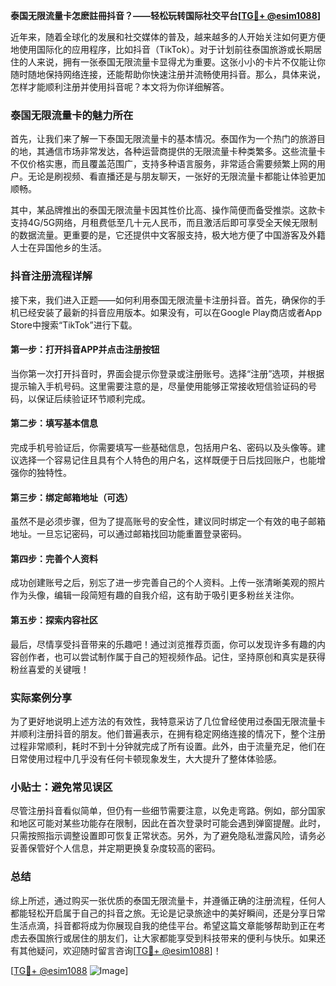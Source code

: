 **泰国无限流量卡怎麽註冊抖音？——轻松玩转国际社交平台[[TG💪+ @esim1088](https://t.me/s/esim1088)]**

近年来，随着全球化的发展和社交媒体的普及，越来越多的人开始关注如何更方便地使用国际化的应用程序，比如抖音（TikTok）。对于计划前往泰国旅游或长期居住的人来说，拥有一张泰国无限流量卡显得尤为重要。这张小小的卡片不仅能让你随时随地保持网络连接，还能帮助你快速注册并流畅使用抖音。那么，具体来说，怎样才能顺利注册并使用抖音呢？本文将为你详细解答。

### 泰国无限流量卡的魅力所在

首先，让我们来了解一下泰国无限流量卡的基本情况。泰国作为一个热门的旅游目的地，其通信市场非常发达，各种运营商提供的无限流量卡种类繁多。这些流量卡不仅价格实惠，而且覆盖范围广，支持多种语言服务，非常适合需要频繁上网的用户。无论是刷视频、看直播还是与朋友聊天，一张好的无限流量卡都能让体验更加顺畅。

其中，某品牌推出的泰国无限流量卡因其性价比高、操作简便而备受推崇。这款卡支持4G/5G网络，月租费低至几十元人民币，而且激活后即可享受全天候无限制的数据流量。更重要的是，它还提供中文客服支持，极大地方便了中国游客及外籍人士在异国他乡的生活。

### 抖音注册流程详解

接下来，我们进入正题——如何利用泰国无限流量卡注册抖音。首先，确保你的手机已经安装了最新的抖音应用版本。如果没有，可以在Google Play商店或者App Store中搜索“TikTok”进行下载。

#### 第一步：打开抖音APP并点击注册按钮
当你第一次打开抖音时，界面会提示你登录或注册账号。选择“注册”选项，并根据提示输入手机号码。这里需要注意的是，尽量使用能够正常接收短信验证码的号码，以保证后续验证环节顺利完成。

#### 第二步：填写基本信息
完成手机号验证后，你需要填写一些基础信息，包括用户名、密码以及头像等。建议选择一个容易记住且具有个人特色的用户名，这样既便于日后找回账户，也能增强你的独特性。

#### 第三步：绑定邮箱地址（可选）
虽然不是必须步骤，但为了提高账号的安全性，建议同时绑定一个有效的电子邮箱地址。一旦忘记密码，可以通过邮箱找回功能重置登录密码。

#### 第四步：完善个人资料
成功创建账号之后，别忘了进一步完善自己的个人资料。上传一张清晰美观的照片作为头像，编辑一段简短有趣的自我介绍，这有助于吸引更多粉丝关注你。

#### 第五步：探索内容社区
最后，尽情享受抖音带来的乐趣吧！通过浏览推荐页面，你可以发现许多有趣的内容创作者，也可以尝试制作属于自己的短视频作品。记住，坚持原创和真实是获得粉丝喜爱的关键哦！

### 实际案例分享

为了更好地说明上述方法的有效性，我特意采访了几位曾经使用过泰国无限流量卡并顺利注册抖音的朋友。他们普遍表示，在拥有稳定网络连接的情况下，整个注册过程非常顺利，耗时不到十分钟就完成了所有设置。此外，由于流量充足，他们在日常使用过程中几乎没有任何卡顿现象发生，大大提升了整体体验感。

### 小贴士：避免常见误区

尽管注册抖音看似简单，但仍有一些细节需要注意，以免走弯路。例如，部分国家和地区可能对某些功能存在限制，因此在首次登录时可能会遇到弹窗提醒。此时，只需按照指示调整设置即可恢复正常状态。另外，为了避免隐私泄露风险，请务必妥善保管好个人信息，并定期更换复杂度较高的密码。

### 总结

综上所述，通过购买一张优质的泰国无限流量卡，并遵循正确的注册流程，任何人都能轻松开启属于自己的抖音之旅。无论是记录旅途中的美好瞬间，还是分享日常生活点滴，抖音都将成为你展现自我的绝佳平台。希望这篇文章能够帮助到正在考虑去泰国旅行或居住的朋友们，让大家都能享受到科技带来的便利与快乐。如果还有其他疑问，欢迎随时留言咨询[[TG💪+ @esim1088](https://t.me/s/esim1088)]！

[[TG💪+ @esim1088](https://t.me/s/esim1088) ![Image](https://i.postimg.cc/4NQfJmqS/Snipaste-2025-05-13-00-14-12.png)]